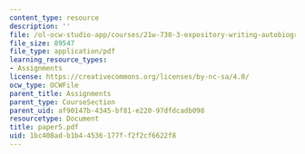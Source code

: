 ```yaml
---
content_type: resource
description: ''
file: /ol-ocw-studio-app/courses/21w-730-3-expository-writing-autobiography-theory-and-practice-spring-2001/1bc408adb1b44536177ff2f2cf6622f8_paper5.pdf
file_size: 89547
file_type: application/pdf
learning_resource_types:
- Assignments
license: https://creativecommons.org/licenses/by-nc-sa/4.0/
ocw_type: OCWFile
parent_title: Assignments
parent_type: CourseSection
parent_uid: af90147b-4345-bf81-e220-97dfdcadb098
resourcetype: Document
title: paper5.pdf
uid: 1bc408ad-b1b4-4536-177f-f2f2cf6622f8
---
```

